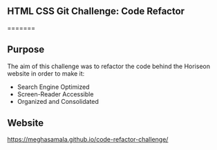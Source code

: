 ## HTML CSS Git Challenge: Code Refactor
=======

## Purpose
The aim of this challenge was to refactor the code behind the Horiseon website in order to make it:
* Search Engine Optimized
* Screen-Reader Accessible
* Organized and Consolidated

## Website
https://meghasamala.github.io/code-refactor-challenge/


